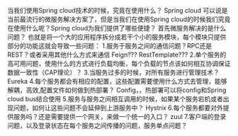 当我们使用Spring cloud技术的时候，究竟在使用什么？
    Spring cloud 可以说是当前最流行的微服务解决方案了，但是当我们在使用Spring cloud的时候我们究竟在使用什么呢？Spring cloud为我们提供了哪些便捷？
    首先微服务解决的是什么问题？
    也就是将一个大的应用程序拆分成若干个小的服务模块，每个模块只提供部分的功能这就会导致一些问题：
    1.服务于服务之间的通信问题？RPC还是REST？或者采用其他什么方式来通信
         Feign???
         RestTemplate???
    2.单个服务的高可用问题，使用什么的方式进行负载均衡，每个负载的节点该如何相互协调保证数据一致性（CAP理论）？
    3.当服务过多的时候，对所有服务进行管理技术？
        Eureka
    4.每个服务都会有相应的配置，这些配置需要使用什么方式去管理，能够解耦，高效,配置文件如何做到热部署？
        Config，，热部署可以将config和Spring cloud bus结合使用
    5.服务与服务之间相互调用的时候，如果某个服务宕机或者出现问题，如何让这些问题不会延伸到上游服务中？
        Hystrix
    6.每个服务都要对外提供服务吗？还是需要提供一个网关，来做一个统一的入口？
        zuul
    7.客户端的登录问题，以及登录状态在每个服务之间传播的问题，服务单点问题？